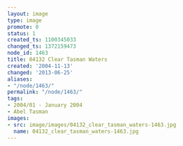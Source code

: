 ```yaml
---
layout: image
type: image
promote: 0
status: 1
created_ts: 1100345033
changed_ts: 1372159473
node_id: 1463
title: 04132 Clear Tasman Waters
created: '2004-11-13'
changed: '2013-06-25'
aliases:
- "/node/1463/"
permalink: "/node/1463/"
tags:
- 2004/01 - January 2004
- Abel Tasman
images:
- src: image/images/04132_clear_tasman_waters-1463.jpg
  name: 04132_clear_tasman_waters-1463.jpg
---
```


